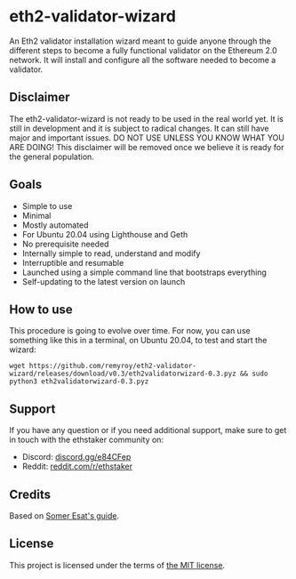 # eth2-validator-wizard
An Eth2 validator installation wizard meant to guide anyone through the different steps to become a fully functional validator on the Ethereum 2.0 network. It will install and configure all the software needed to become a validator.

## Disclaimer

The eth2-validator-wizard is not ready to be used in the real world yet. It is still in development and it is subject to radical changes. It can still have major and important issues. DO NOT USE UNLESS YOU KNOW WHAT YOU ARE DOING! This disclaimer will be removed once we believe it is ready for the general population.

## Goals

* Simple to use
* Minimal
* Mostly automated
* For Ubuntu 20.04 using Lighthouse and Geth
* No prerequisite needed
* Internally simple to read, understand and modify
* Interruptible and resumable
* Launched using a simple command line that bootstraps everything
* Self-updating to the latest version on launch

## How to use

This procedure is going to evolve over time. For now, you can use something like this in a terminal, on Ubuntu 20.04, to test and start the wizard:

```
wget https://github.com/remyroy/eth2-validator-wizard/releases/download/v0.3/eth2validatorwizard-0.3.pyz && sudo python3 eth2validatorwizard-0.3.pyz
```

## Support

If you have any question or if you need additional support, make sure to get in touch with the ethstaker community on:

* Discord: [discord.gg/e84CFep](https://discord.gg/e84CFep)
* Reddit: [reddit.com/r/ethstaker](https://www.reddit.com/r/ethstaker/)

## Credits

Based on [Somer Esat's guide](https://someresat.medium.com/guide-to-staking-on-ethereum-2-0-ubuntu-lighthouse-41de20513b12).

## License

This project is licensed under the terms of [the MIT license](LICENSE).